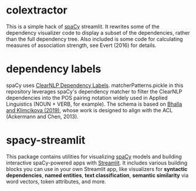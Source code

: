 # colextractor

This is a simple hack of [spaCy](https://spacy.io) streamlit. It rewrites some of the dependency visualizer code to display a subset of the dependencies, rather than the full dependency tree. Also included is some code for calculating measures of association strength, see Evert (2016) for details.


# dependency labels

spaCy uses [ClearNLP Dependency Labels](https://github.com/clir/clearnlp-guidelines/blob/master/md/specifications/dependency_labels.md). matcherPatterns.pickle in this repository leverages spaCy's dependency matcher to filter the ClearNLP dependencies into the POS pairing notation widely used in Applied Linguistics (NOUN + VERB, for example). The schema is based on [Bhalla and Klimcikova (2019)](https://github.com/vishalbhalla/autocoleval), whose work is designed to align with the ACL (Ackermann and Chen, 2013).

# spacy-streamlit

This package contains utilities for visualizing [spaCy](https://spacy.io) models
and building interactive spaCy-powered apps with
[Streamlit](https://streamlit.io). It includes various building blocks you can
use in your own Streamlit app, like visualizers for **syntactic dependencies**,
**named entities**, **text classification**, **semantic similarity** via word
vectors, token attributes, and more.

